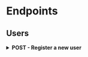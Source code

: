<h1>Endpoints</h1>

<h2>Users</h2>
<details>
<summary><b>POST - Register a new user</b></summary>

<b>Endpoint:</b> `/auth/register`
</br>
Requires an object with an email, password and username:

```json
{
  "email": "john@email.com",
  "password": "password",
  "username": "john"
}
```

When successful will return status code of 201 (CREATED), the new user object and a token (example):

```json
{
  "User": {
    "id": 2,
    "username": "john",
    "email": "john@mail.com",
    "created_at": "2020-07-30T09:39:45.164Z",
    "fake_id": "acct45113",
    "location": null,
    "profile_picture": "https://static.wixstatic...",
    "about": "About yourself",
    "is_admin": false
  },
  "token": "eyJhbGc..."
}
```

```json
{
  "User": {
    "id": 1,
    "username": "admin",
    "email": "admin@textagram.com",
    "created_at": "2020-07-24 10:10:29",
    "fake_id": "ADMIN", //
    "location": null,
    "profile_picture": "https://static.wixstat...",
    "about": "About yourself"
    "is_admin": true,
  },
  "token": "eyJhbGc..."
}
```

</details>
